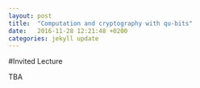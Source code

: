 ```yaml
---
layout: post
title:  "Computation and cryptography with qu-bits"
date:   2016-11-28 12:21:48 +0200
categories: jekyll update
---
```


#Invited Lecture

TBA
